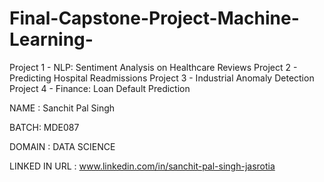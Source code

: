 # Final-Capstone-Project-Machine-Learning-

Project 1 - NLP: Sentiment Analysis on Healthcare Reviews
Project 2 - Predicting Hospital Readmissions
Project 3 - Industrial Anomaly Detection
Project 4 - Finance: Loan Default Prediction

NAME : Sanchit Pal Singh

BATCH: MDE087

DOMAIN : DATA SCIENCE

LINKED IN URL : www.linkedin.com/in/sanchit-pal-singh-jasrotia
